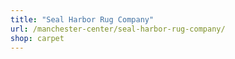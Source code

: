 ```yaml
---
title: "Seal Harbor Rug Company"
url: /manchester-center/seal-harbor-rug-company/
shop: carpet
---
```

